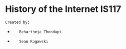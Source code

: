 # History of the Internet  IS117
    Created by:
*        Behartheja Thondapi
*        Sean Rogawski 
        